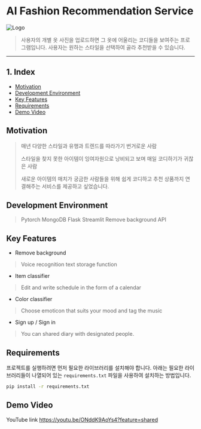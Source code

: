 # AI Fashion Recommendation Service

![Logo](https://i.imgur.com/L1fCcL9.png)

>사용자의 개별 옷 사진을 업로드하면 그 옷에 어울리는 코디들을 보여주는 프로그램입니다.
>사용자는 원하는 스타일을 선택하여 골라 추천받을 수 있습니다.
---
## 1. Index
  - [Motivation](#Motivation)
  - [Development Environment](#development-environmnet)
  - [Key Features](#Key-features)
  - [Requirements](#Requirements)
  - [Demo Video](#Demo-Video)

## Motivation

> 매년 다양한 스타일과 유행과 트렌드를 따라가기 번거로운 사람
> 
>스타일을 찾지 못한 아이템이 잉여자원으로 낭비되고 보며 매일 코디하기가 귀찮은 사람
>
>새로운 아이템의 매치가 궁금한 사람들을 위해 쉽게 코디하고 추천 상품까지 연결해주는 서비스를 제공하고 싶었습니다.

## Development Environment

> Pytorch
> MongoDB
> Flask
> Streamlit
> Remove background API

## Key Features

- Remove background
>Voice recognition text storage function
- Item classifier
>Edit and write schedule in the form of a calendar
- Color classifier
>Choose emoticon that suits your mood and tag the music
- Sign up / Sign in
>You can shared diary with designated people.

## Requirements

프로젝트를 실행하려면 먼저 필요한 라이브러리를 설치해야 합니다. 아래는 필요한 라이브러리들이 나열되어 있는 `requirements.txt` 파일을 사용하여 설치하는 방법입니다.
```sh
pip install -r requirements.txt
```

## Demo Video
YouTube link
https://youtu.be/ONddK9AoYs4?feature=shared

